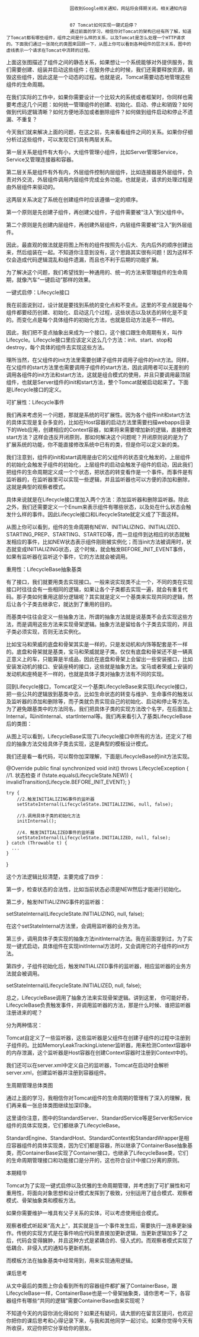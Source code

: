 
                            
                            因收到Google相关通知，网站将会择期关闭。相关通知内容
                            
                            
                            07 Tomcat如何实现一键式启停？
                            通过前面的学习，相信你对Tomcat的架构已经有所了解，知道了Tomcat都有哪些组件，组件之间是什么样的关系，以及Tomcat是怎么处理一个HTTP请求的。下面我们通过一张简化的类图来回顾一下，从图上你可以看到各种组件的层次关系，图中的虚线表示一个请求在Tomcat中流转的过程。



上面这张图描述了组件之间的静态关系，如果想让一个系统能够对外提供服务，我们需要创建、组装并启动这些组件；在服务停止的时候，我们还需要释放资源，销毁这些组件，因此这是一个动态的过程。也就是说，Tomcat需要动态地管理这些组件的生命周期。

在我们实际的工作中，如果你需要设计一个比较大的系统或者框架时，你同样也需要考虑这几个问题：如何统一管理组件的创建、初始化、启动、停止和销毁？如何做到代码逻辑清晰？如何方便地添加或者删除组件？如何做到组件启动和停止不遗漏、不重复？

今天我们就来解决上面的问题，在这之前，先来看看组件之间的关系。如果你仔细分析过这些组件，可以发现它们具有两层关系。


第一层关系是组件有大有小，大组件管理小组件，比如Server管理Service，Service又管理连接器和容器。

第二层关系是组件有外有内，外层组件控制内层组件，比如连接器是外层组件，负责对外交流，外层组件调用内层组件完成业务功能。也就是说，请求的处理过程是由外层组件来驱动的。


这两层关系决定了系统在创建组件时应该遵循一定的顺序。


第一个原则是先创建子组件，再创建父组件，子组件需要被“注入”到父组件中。

第二个原则是先创建内层组件，再创建外层组件，内层组件需要被“注入”到外层组件。


因此，最直观的做法就是将图上所有的组件按照先小后大、先内后外的顺序创建出来，然后组装在一起。不知道你注意到没有，这个思路其实很有问题！因为这样不仅会造成代码逻辑混乱和组件遗漏，而且也不利于后期的功能扩展。

为了解决这个问题，我们希望找到一种通用的、统一的方法来管理组件的生命周期，就像汽车“一键启动”那样的效果。

一键式启停：Lifecycle接口

我在前面说到过，设计就是要找到系统的变化点和不变点。这里的不变点就是每个组件都要经历创建、初始化、启动这几个过程，这些状态以及状态的转化是不变的。而变化点是每个具体组件的初始化方法，也就是启动方法是不一样的。

因此，我们把不变点抽象出来成为一个接口，这个接口跟生命周期有关，叫作Lifecycle。Lifecycle接口里应该定义这么几个方法：init、start、stop和destroy，每个具体的组件去实现这些方法。

理所当然，在父组件的init方法里需要创建子组件并调用子组件的init方法。同样，在父组件的start方法里也需要调用子组件的start方法，因此调用者可以无差别的调用各组件的init方法和start方法，这就是组合模式的使用，并且只要调用最顶层组件，也就是Server组件的init和start方法，整个Tomcat就被启动起来了。下面是Lifecycle接口的定义。



可扩展性：Lifecycle事件

我们再来考虑另一个问题，那就是系统的可扩展性。因为各个组件init和start方法的具体实现是复杂多变的，比如在Host容器的启动方法里需要扫描webapps目录下的Web应用，创建相应的Context容器，如果将来需要增加新的逻辑，直接修改start方法？这样会违反开闭原则，那如何解决这个问题呢？开闭原则说的是为了扩展系统的功能，你不能直接修改系统中已有的类，但是你可以定义新的类。

我们注意到，组件的init和start调用是由它的父组件的状态变化触发的，上层组件的初始化会触发子组件的初始化，上层组件的启动会触发子组件的启动，因此我们把组件的生命周期定义成一个个状态，把状态的转变看作是一个事件。而事件是有监听器的，在监听器里可以实现一些逻辑，并且监听器也可以方便的添加和删除，这就是典型的观察者模式。

具体来说就是在Lifecycle接口里加入两个方法：添加监听器和删除监听器。除此之外，我们还需要定义一个Enum来表示组件有哪些状态，以及处在什么状态会触发什么样的事件。因此Lifecycle接口和LifecycleState就定义成了下面这样。



从图上你可以看到，组件的生命周期有NEW、INITIALIZING、INITIALIZED、STARTING_PREP、STARTING、STARTED等，而一旦组件到达相应的状态就触发相应的事件，比如NEW状态表示组件刚刚被实例化；而当init方法被调用时，状态就变成INITIALIZING状态，这个时候，就会触发BEFORE_INIT_EVENT事件，如果有监听器在监听这个事件，它的方法就会被调用。

重用性：LifecycleBase抽象基类

有了接口，我们就要用类去实现接口。一般来说实现类不止一个，不同的类在实现接口时往往会有一些相同的逻辑，如果让各个子类都去实现一遍，就会有重复代码。那子类如何重用这部分逻辑呢？其实就是定义一个基类来实现共同的逻辑，然后让各个子类去继承它，就达到了重用的目的。

而基类中往往会定义一些抽象方法，所谓的抽象方法就是说基类不会去实现这些方法，而是调用这些方法来实现骨架逻辑。抽象方法是留给各个子类去实现的，并且子类必须实现，否则无法实例化。

比如宝马和荣威的底盘和骨架其实是一样的，只是发动机和内饰等配套是不一样的。底盘和骨架就是基类，宝马和荣威就是子类。仅仅有底盘和骨架还不是一辆真正意义上的车，只能算是半成品，因此在底盘和骨架上会留出一些安装接口，比如安装发动机的接口、安装座椅的接口，这些就是抽象方法。宝马或者荣威上安装的发动机和座椅是不一样的，也就是具体子类对抽象方法有不同的实现。

回到Lifecycle接口，Tomcat定义一个基类LifecycleBase来实现Lifecycle接口，把一些公共的逻辑放到基类中去，比如生命状态的转变与维护、生命事件的触发以及监听器的添加和删除等，而子类就负责实现自己的初始化、启动和停止等方法。为了避免跟基类中的方法同名，我们把具体子类的实现方法改个名字，在后面加上Internal，叫initInternal、startInternal等。我们再来看引入了基类LifecycleBase后的类图：



从图上可以看到，LifecycleBase实现了Lifecycle接口中所有的方法，还定义了相应的抽象方法交给具体子类去实现，这是典型的模板设计模式。

我们还是看一看代码，可以帮你加深理解，下面是LifecycleBase的init方法实现。

@Override
public final synchronized void init() throws LifecycleException {
    //1. 状态检查
    if (!state.equals(LifecycleState.NEW)) {
        invalidTransition(Lifecycle.BEFORE_INIT_EVENT);
    }

    try {
        //2.触发INITIALIZING事件的监听器
        setStateInternal(LifecycleState.INITIALIZING, null, false);
        
        //3.调用具体子类的初始化方法
        initInternal();
        
        //4. 触发INITIALIZED事件的监听器
        setStateInternal(LifecycleState.INITIALIZED, null, false);
    } catch (Throwable t) {
      ...
    }
}


这个方法逻辑比较清楚，主要完成了四步：

第一步，检查状态的合法性，比如当前状态必须是NEW然后才能进行初始化。

第二步，触发INITIALIZING事件的监听器：

setStateInternal(LifecycleState.INITIALIZING, null, false);


在这个setStateInternal方法里，会调用监听器的业务方法。

第三步，调用具体子类实现的抽象方法initInternal方法。我在前面提到过，为了实现一键式启动，具体组件在实现initInternal方法时，又会调用它的子组件的init方法。

第四步，子组件初始化后，触发INITIALIZED事件的监听器，相应监听器的业务方法就会被调用。

setStateInternal(LifecycleState.INITIALIZED, null, false);


总之，LifecycleBase调用了抽象方法来实现骨架逻辑。讲到这里， 你可能好奇，LifecycleBase负责触发事件，并调用监听器的方法，那是什么时候、谁把监听器注册进来的呢？

分为两种情况：


Tomcat自定义了一些监听器，这些监听器是父组件在创建子组件的过程中注册到子组件的。比如MemoryLeakTrackingListener监听器，用来检测Context容器中的内存泄漏，这个监听器是Host容器在创建Context容器时注册到Context中的。

我们还可以在server.xml中定义自己的监听器，Tomcat在启动时会解析server.xml，创建监听器并注册到容器组件。


生周期管理总体类图

通过上面的学习，我相信你对Tomcat组件的生命周期的管理有了深入的理解，我们再来看一张总体类图继续加深印象。



这里请你注意，图中的StandardServer、StandardService等是Server和Service组件的具体实现类，它们都继承了LifecycleBase。

StandardEngine、StandardHost、StandardContext和StandardWrapper是相应容器组件的具体实现类，因为它们都是容器，所以继承了ContainerBase抽象基类，而ContainerBase实现了Container接口，也继承了LifecycleBase类，它们的生命周期管理接口和功能接口是分开的，这也符合设计中接口分离的原则。

本期精华

Tomcat为了实现一键式启停以及优雅的生命周期管理，并考虑到了可扩展性和可重用性，将面向对象思想和设计模式发挥到了极致，分别运用了组合模式、观察者模式、骨架抽象类和模板方法。

如果你需要维护一堆具有父子关系的实体，可以考虑使用组合模式。

观察者模式听起来“高大上”，其实就是当一个事件发生后，需要执行一连串更新操作。传统的实现方式是在事件响应代码里直接加更新逻辑，当更新逻辑加多了之后，代码会变得臃肿，并且这种方式是紧耦合的、侵入式的。而观察者模式实现了低耦合、非侵入式的通知与更新机制。

而模板方法在抽象基类中经常用到，用来实现通用逻辑。

课后思考

从文中最后的类图上你会看到所有的容器组件都扩展了ContainerBase，跟LifecycleBase一样，ContainerBase也是一个骨架抽象类，请你思考一下，各容器组件有哪些“共同的逻辑”需要ContainerBase由来实现呢？

不知道今天的内容你消化得如何？如果还有疑问，请大胆的在留言区提问，也欢迎你把你的课后思考和心得记录下来，与我和其他同学一起讨论。如果你觉得今天有所收获，欢迎你把它分享给你的朋友。

                        
                        
                            